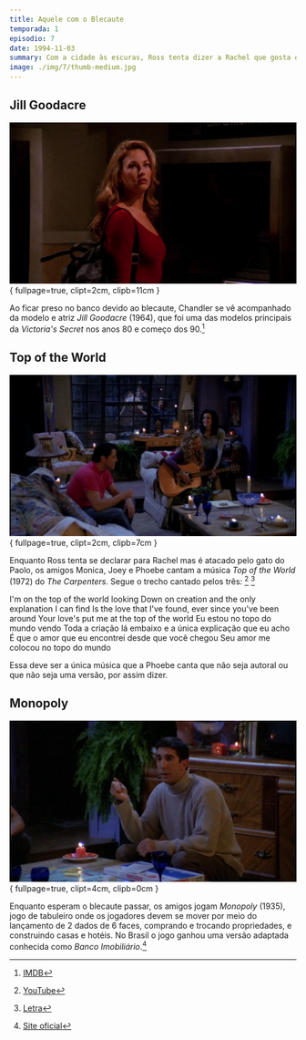 ```yaml
---
title: Aquele com o Blecaute
temporada: 1
episodio: 7
date: 1994-11-03
summary: Com a cidade às escuras, Ross tenta dizer a Rachel que gosta dela.
image: ./img/7/thumb-medium.jpg
---
```


## Jill Goodacre

![Jill Goodacre](./img/7/jill-goodacre.png){ fullpage=true, clipt=2cm, clipb=11cm }

<cena>
  <chandler
    original="- I am trapped in an ATM vestibule with Jill Goodacre."
    traducao="- Estou preso num caixa 24 horas com Jill Goodacre."
  ></chandler>
</cena>

Ao ficar preso no banco devido ao blecaute, Chandler se vê acompanhado da modelo
e atriz *Jill Goodacre* (1964), que foi uma das modelos principais da
*Victoria's Secret* nos anos 80 e começo dos 90.[^goodacre-imdb]

[^goodacre-imdb]: [IMDB](https://www.imdb.com/name/nm0004969/)

## Top of the World

![Top of the World](./img/7/top-of-the-world.png){ fullpage=true, clipt=2cm, clipb=7cm }

Enquanto Ross tenta se declarar para Rachel mas é atacado pelo gato do Paolo,
os amigos Monica, Joey e Phoebe cantam a música *Top of the World* (1972) do *The Carpenters*.
Segue o trecho cantado pelos três: [^carpenters-yt] [^carpenters-letra]

<musica>
  <letra slot="original">
    I'm on the top of the world looking
    Down on creation and the only explanation I can find
    Is the love that I've found, ever since you've been around
    Your love's put me at the top of the world
  </letra>
  <letra slot="traducao">
    Eu estou no topo do mundo vendo
    Toda a criação lá embaixo e a única explicação que eu acho
    É que o amor que eu encontrei desde que você chegou
    Seu amor me colocou no topo do mundo
  </letra>
</musica>

Essa deve ser a única música que a Phoebe canta que não seja autoral ou que
não seja uma versão, por assim dizer.

[^carpenters-yt]: [YouTube](https://www.youtube.com/watch?v=vupwAFMXLkA)
[^carpenters-letra]: [Letra](https://www.letras.mus.br/carpenters/7023/traducao.html)

## Monopoly

![Monopoly](./img/7/monopoly.png){ fullpage=true, clipt=4cm, clipb=0cm }

Enquanto esperam o blecaute passar, os amigos jogam *Monopoly* (1935), jogo de
tabuleiro onde os jogadores devem se mover por meio do lançamento de 2 dados
de 6 faces, comprando e trocando propriedades, e construindo casas e hotéis.
No Brasil o jogo ganhou uma versão adaptada conhecida como
*Banco Imobiliário*.[^monopoly-site]

[^monopoly-site]: [Site oficial](https://monopoly.hasbro.com/pt-br)
